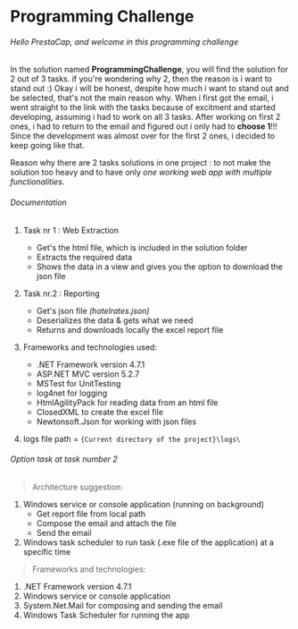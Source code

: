 # Programming Challenge

###### Hello PrestaCap, and welcome in this programming challenge

In the solution named **ProgrammingChallenge**, you will find the solution for 2 out of 3 tasks.
if you're wondering why 2, then the reason is i want to stand out :)
Okay i will be honest, despite how much i want to stand out and be selected, that's not the main reason why. 
When i first got the email, i went straight to the link with the tasks because of excitment and started developing, assuming i had to work on all 3 tasks. 
After working on first 2 ones, i had to return to the email and figured out i only had to **choose 1**!!!
Since the development was almost over for the first 2 ones, i decided to keep going like that.

Reason why there are 2 tasks solutions in one project : to not make the solution too heavy and to have only *one working web app with multiple functionalities*.

###### Documentation

1. Task nr 1 :  Web Extraction 
    * Get's the html file, which is included in the solution folder
	* Extracts the required data
	* Shows the data in a view and gives you the option to download the json file
2. Task nr.2 : Reporting
	* Get's json file  *(hotelrates.json)*
	* Deserializes the data & gets what we need
	* Returns and downloads locally the excel report file

1. Frameworks and technologies used: 
	* .NET Framework version 4.7.1
	* ASP.NET MVC version 5.2.7
	* MSTest for UnitTesting
	* log4net for logging 
	* HtmlAgilityPack for reading data from an html file
	* ClosedXML to create the excel file
	* Newtonsoft.Json for working with json files	
2. logs file path = `{Current directory of the project}\logs\`


###### Option task at task number 2 
> Architecture suggestion:
1. Windows service or console application (running on background)
	* Get report file from local path
	* Compose the email and attach the file
	* Send the email
2. Windows task scheduler to run task (.exe file of the application) at a specific time 

> Frameworks and technologies: 
1. .NET Framework version 4.7.1
2. Windows service or console application
2. System.Net.Mail for composing and sending the email
3. Windows Task Scheduler for running the app